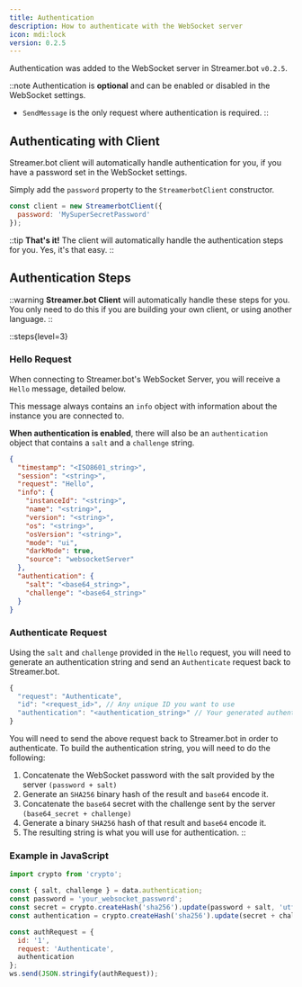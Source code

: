 ```yaml
---
title: Authentication
description: How to authenticate with the WebSocket server
icon: mdi:lock
version: 0.2.5
---
```


Authentication was added to the WebSocket server in Streamer.bot `v0.2.5`.

::note
Authentication is **optional** and can be enabled or disabled in the WebSocket settings.
- `SendMessage` is the only request where authentication is required.
::

## Authenticating with Client

Streamer.bot client will automatically handle authentication for you, if you have a password set in the WebSocket settings.

Simply add the `password` property to the `StreamerbotClient` constructor.

```js
const client = new StreamerbotClient({
  password: 'MySuperSecretPassword'
});
```

::tip
**That's it!** The client will automatically handle the authentication steps for you. Yes, it's that easy.
::

## Authentication Steps

::warning
**Streamer.bot Client** will automatically handle these steps for you.
<br>
You only need to do this if you are building your own client, or using another language.
::

::steps{level=3}
### Hello Request
When connecting to Streamer.bot's WebSocket Server, you will receive a `Hello` message, detailed below.

This message always contains an `info` object with information about the instance you are connected to.

**When authentication is enabled**, there will also be an `authentication` object that contains a `salt` and a `challenge` string.

```json [hello.json]
{
  "timestamp": "<ISO8601_string>",
  "session": "<string>",
  "request": "Hello",
  "info": {
    "instanceId": "<string>",
    "name": "<string>",
    "version": "<string>",
    "os": "<string>",
    "osVersion": "<string>",
    "mode": "ui",
    "darkMode": true,
    "source": "websocketServer"
  },
  "authentication": {
    "salt": "<base64_string>",
    "challenge": "<base64_string>"
  }
}
```

### Authenticate Request

Using the `salt` and `challenge` provided in the `Hello` request, you will need to generate an authentication string and send an `Authenticate` request back to Streamer.bot.

```js [Authenticate.json]
{
  "request": "Authenticate",
  "id": "<request_id>", // Any unique ID you want to use
  "authentication": "<authentication_string>" // Your generated authentication string
}
```

You will need to send the above request back to Streamer.bot in order to authenticate. To build the authentication string, you will need to do the following:


1. Concatenate the WebSocket password with the salt provided by the server `(password + salt)`
2. Generate an `SHA256` binary hash of the result and `base64` encode it.
3. Concatenate the `base64` secret with the challenge sent by the server `(base64_secret + challenge)`
4. Generate a binary `SHA256` hash of that result and `base64` encode it.
5. The resulting string is what you will use for authentication.
::

### Example in JavaScript

```js [example.js]
import crypto from 'crypto';

const { salt, challenge } = data.authentication;
const password = 'your_websocket_password';
const secret = crypto.createHash('sha256').update(password + salt, 'utf8').digest('base64');
const authentication = crypto.createHash('sha256').update(secret + challenge, 'utf8').digest('base64');

const authRequest = {
  id: '1',
  request: 'Authenticate',
  authentication
};
ws.send(JSON.stringify(authRequest));
```